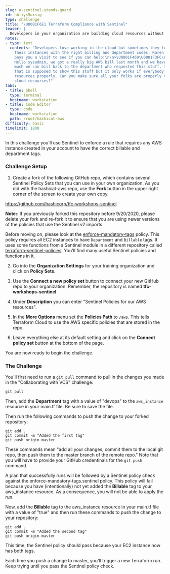 ```yaml
---
slug: a-sentinel-stands-guard
id: hbfiys5uxsig
type: challenge
title: "\U0001F6E1️ Terraform Compliance with Sentinel"
teaser: |
  Developers in your organization are building cloud resources without tagging them properly. You need a way to enforce tagging on all your AWS instances that are built with Terraform. Meet Sentinel, the governance engine for Terraform.
notes:
- type: text
  contents: "Developers love working in the cloud but sometimes they forget to tag
    their instances with the right billing and department codes. Karen from finance
    pays you a visit to see if you can help:\n\n>\U0001F469\U0001F3FC‍\U0001F4BC\U0001F4C8
    Hello sysadmin, we got a really big AWS bill last month and we have no idea how
    much we can bill back to the department who requested this stuff. I have a report
    that is supposed to show this stuff but it only works if everybody tags their
    resources properly. Can you make sure all your folks are properly tagging their
    cloud resources?"
tabs:
- title: Shell
  type: terminal
  hostname: workstation
- title: Code Editor
  type: code
  hostname: workstation
  path: /root/hashicat-aws
difficulty: basic
timelimit: 1800
---
```

In this challenge you'll use Sentinel to enforce a rule that requires any AWS instance created in your account to have the correct billable and department tags.

### Challenge Setup

1. Create a fork of the following GitHub repo, which contains several Sentinel Policy Sets that you can use in your own organization. As you did with the hashicat-aws repo, use the **Fork** button in the upper right corner of the screen to create your own copy.

https://github.com/hashicorp/tfc-workshops-sentinel

**Note:**: If you previously forked this repository before 9/20/2020, please delete your fork and re-fork it to ensure that you are using newer versions of the policies that use the Sentinel v2 imports.

Before moving on, please look at the [enforce-mandatory-tags](https://github.com/hashicorp/tfc-workshops-sentinel/blob/master/aws/enforce-mandatory-tags.sentinel) policy. This policy requires all EC2 instances to have `Department` and `Billable` tags. It uses some functions from a Sentinel module in a different repository called [terraform-sentinel-policies](https://github.com/hashicorp/terraform-sentinel-policies). You'll find many useful Sentinel policies and functions in it.

2. Go into the **Organization Settings** for your training organization and click on **Policy Sets**.

3. Use the **Connect a new policy set** button to connect your new GitHub repo to your organization. Remember, the repository is named **tfc-workshops-sentinel**.

4. Under **Description** you can enter "Sentinel Policies for our AWS resources".

5. In the **More Options** menu set the **Policies Path** to `/aws`. This tells Terraform Cloud to use the AWS specific policies that are stored in the repo.

6. Leave everything else at its default setting and click on the **Connect policy set** button at the bottom of the page.

You are now ready to begin the challenge.

### The Challenge

You'll first need to run a `git pull` command to pull in the changes you made in the "Collaborating with VCS" challenge:

```
git pull
```

Then, add the **Department** tag with a value of "devops" to the `aws_instance` resource in your main.tf file. Be sure to save the file.

Then run the following commands to push the change to your forked repository:

```
git add .
git commit -m "Added the first tag"
git push origin master
```

These commands mean "add all your changes, commit them to the local git repo, then push them to the master branch of the remote repo." Note that you will have to provide your GitHub credentinals for the `git push` command.

A plan that successfully runs will be followed by a Sentinel policy check against the enforce-mandatory-tags.sentinel policy. This policy will fail because you have (intentionally) not yet added the **Billable** tag to your aws_instance resource. As a consequence, you will not be able to apply the run.

Now, add the **Billable** tag to the aws_instance resource in your main.tf file with a value of "true" and then run these commands to push the change to your repository:

```
git add .
git commit -m "Added the second tag"
git push origin master
```

This time, the Sentinel policy should pass because your EC2 instance now has both tags.

Each time you push a change to master, you'll trigger a new Terraform run. Keep trying until you pass the Sentinel policy check.